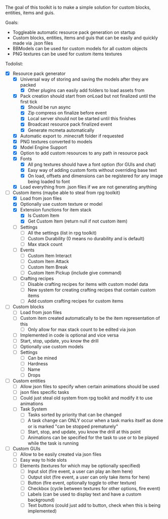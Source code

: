The goal of this toolkit is to make a simple solution for custom blocks, entities, items and guis.

Goals:
 - Toggleable automatic resource pack generation on startup
 - Custom blocks, entities, items and guis that can be easily and quickly made via .json files
 - BBModels can be used for custom models for all custom objects
 - PNG textures can be used for custom items textures

Todolist:
- [x] Resource pack generator
  - [x] Universal way of storing and saving the models after they are packed
    - [x] Other plugins can easily add folders to load assets from
  - [x] Pack creation should start from onLoad but not finalized until the first tick
    - [x] Should be run async
    - [x] Zip compress on finalize before event
    - [x] Local server should not be started until this finishes
    - [x] Broadcast resource pack finalized event
    - [x] Generate mcmeta automatically
  - [x] Automatic export to .minecraft folder if requested
  - [x] PNG textures converted to models
  - [x] Model Engine Support
  - [x] Option to add custom resources to any path in resource pack
  - [x] Fonts
    - [x] All png textures should have a font option (for GUIs and chat)
    - [x] Easy way of adding custom fonts without overriding base text
    - [x] On load, offsets and dimensions can be registered for any image being loaded to font
  - [x] Load everything from .json files if we are not generating anything
- [ ] Custom items (maybe able to steal from rpg toolkit)
  - [x] Load from json files
  - [x] Optionally use custom texture or model
  - [x] Extension functions for item stack
    - [x] Is Custom Item
    - [x] Get Custom Item (return null if not custom item)
  - [ ] Settings
    - [ ] All the settings (list in rpg toolkit)
    - [ ] Custom Durability (0 means no durability and is default)
    - [ ] Max stack count
  - [ ] Events
    - [ ] Custom Item Interact
    - [ ] Custom Item Attack
    - [ ] Custom Item Break
    - [ ] Custom Item Pickup (include give command)
  - [ ] Crafting recipes
    - [ ] Disable crafting recipes for items with custom model data
    - [ ] New system for creating crafting recipes that contain custom items
    - [ ] Add custom crafting recipes for custom items
- [ ] Custom blocks
  - [ ] Load from json files
  - [ ] Custom item created automatically to be the item representation of this
    - [ ] Only allow for max stack count to be edited via json
  - [ ] Implemented in code is optional and vice versa
  - [ ] Start, stop, update, you know the drill
  - [ ] Optionally use custom models
  - [ ] Settings
    - [ ] Can be mined
    - [ ] Hardness
    - [ ] Name
    - [ ] Drops
- [ ] Custom entities
  - [ ] Allow json files to specify when certain animations should be used
  - [ ] json files specific tasks
  - [ ] Could just steal old system from rpg toolkit and modify it to use animations
  - [ ] Task System
    - [ ] Tasks sorted by priority that can be changed
    - [ ] A task change can ONLY occur when a task marks itself as done or is marked "can be stopped prematurely"
    - [ ] Start, stop, and update, you know the drill at this point
    - [ ] Animations can be specified for the task to use or to be played while the task is running
- [ ] Custom GUIs
  - [ ] Allow to be easily created via json files
  - [ ] Easy way to hide slots
  - [ ] Elements (textures for which may be optionally specified)
    - [ ] Input slot (fire event, a user can play an item here)
    - [ ] Output slot (fire event, a user can only take items for here)
    - [ ] Button (fire event, optionally toggle to other texture)
    - [ ] Checkbox (cycle between textures for other options, fire event)
    - [ ] Labels (can be used to display text and have a custom background)
    - [ ] Text buttons (could just add to button, check when this is being implemented)